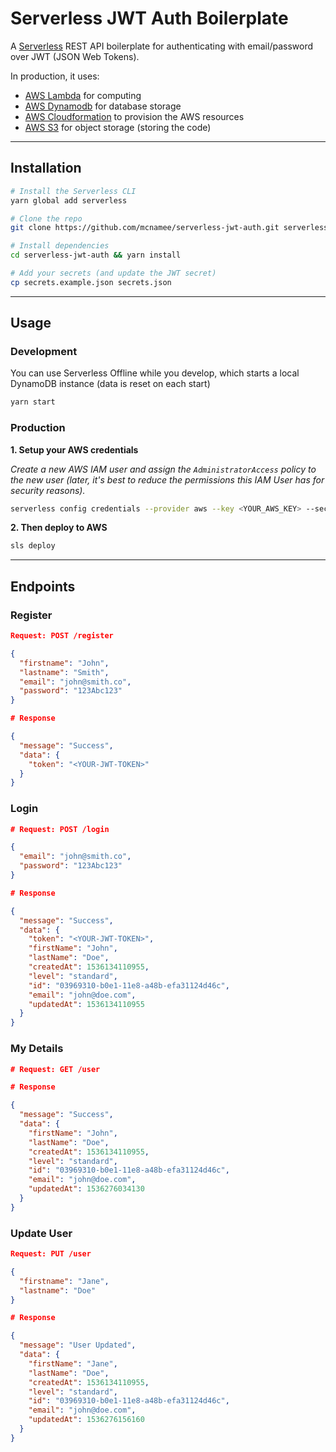 # Serverless JWT Auth Boilerplate

A [Serverless](https://serverless.com/) REST API boilerplate for authenticating with email/password over JWT (JSON Web Tokens). 

In production, it uses:

- [AWS Lambda](https://aws.amazon.com/lambda/) for computing
- [AWS Dynamodb](https://aws.amazon.com/dynamodb‎) for database storage
- [AWS Cloudformation](https://aws.amazon.com/cloudformation/) to provision the AWS resources
- [AWS S3](https://aws.amazon.com/s3/) for object storage (storing the code)

---

## Installation

```bash
# Install the Serverless CLI
yarn global add serverless

# Clone the repo
git clone https://github.com/mcnamee/serverless-jwt-auth.git serverless-jwt-auth

# Install dependencies
cd serverless-jwt-auth && yarn install

# Add your secrets (and update the JWT secret)
cp secrets.example.json secrets.json
```

---

## Usage

### Development

You can use Serverless Offline while you develop, which starts a local DynamoDB instance (data is reset on each start)

```bash
yarn start
```

### Production

__1. Setup your AWS credentials__

_Create a new AWS IAM user and assign the `AdministratorAccess` policy to the new user (later, it's best to reduce the permissions this IAM User has for security reasons)._

```bash
serverless config credentials --provider aws --key <YOUR_AWS_KEY> --secret <YOUR_AWS_SECRET>
```

__2. Then deploy to AWS__

```bash
sls deploy
```

---

## Endpoints

### Register

```json
Request: POST /register

{
  "firstname": "John",
  "lastname": "Smith",
  "email": "john@smith.co",
  "password": "123Abc123"
}

# Response

{
  "message": "Success",
  "data": {
    "token": "<YOUR-JWT-TOKEN>"
  }
}
```

### Login

```json
# Request: POST /login

{
  "email": "john@smith.co",
  "password": "123Abc123"
}

# Response

{
  "message": "Success",
  "data": {
    "token": "<YOUR-JWT-TOKEN>",
    "firstName": "John",
    "lastName": "Doe",
    "createdAt": 1536134110955,
    "level": "standard",
    "id": "03969310-b0e1-11e8-a48b-efa31124d46c",
    "email": "john@doe.com",
    "updatedAt": 1536134110955
  }
}
```

### My Details

```json
# Request: GET /user

# Response

{
  "message": "Success",
  "data": {
    "firstName": "John",
    "lastName": "Doe",
    "createdAt": 1536134110955,
    "level": "standard",
    "id": "03969310-b0e1-11e8-a48b-efa31124d46c",
    "email": "john@doe.com",
    "updatedAt": 1536276034130
  }
}
```


### Update User

```json
Request: PUT /user

{
  "firstname": "Jane",
  "lastname": "Doe"
}

# Response

{
  "message": "User Updated",
  "data": {
    "firstName": "Jane",
    "lastName": "Doe",
    "createdAt": 1536134110955,
    "level": "standard",
    "id": "03969310-b0e1-11e8-a48b-efa31124d46c",
    "email": "john@doe.com",
    "updatedAt": 1536276156160
  }
}
```
